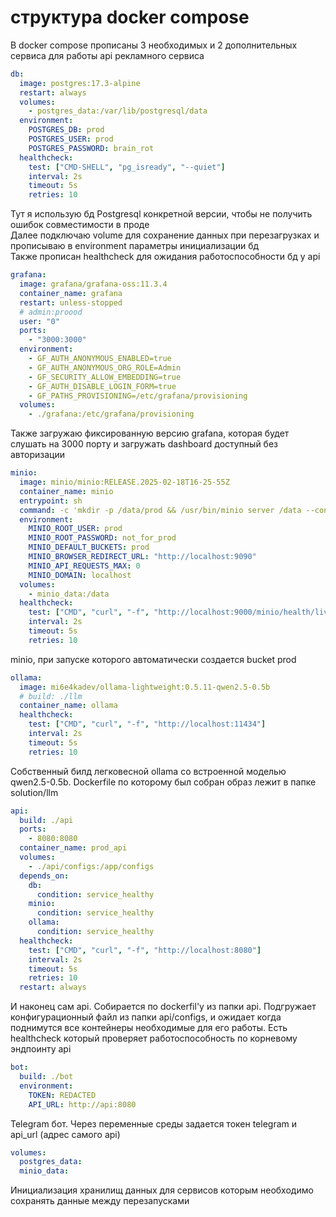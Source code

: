 # структура docker compose

В docker compose прописаны 3 необходимых и 2 дополнительных сервиса для работы api рекламного сервиса

```yaml
db:
  image: postgres:17.3-alpine
  restart: always
  volumes:
    - postgres_data:/var/lib/postgresql/data
  environment:
    POSTGRES_DB: prod
    POSTGRES_USER: prod
    POSTGRES_PASSWORD: brain_rot
  healthcheck:
    test: ["CMD-SHELL", "pg_isready", "--quiet"]
    interval: 2s
    timeout: 5s
    retries: 10
```

Тут я использую бд Postgresql конкретной версии, чтобы не получить ошибок совместимости в проде  
Далее подключаю volume для сохранение данных при перезагрузках и прописываю в environment параметры инициализации бд  
Также прописан healthcheck для ожидания работоспособности бд у api

```yaml
grafana:
  image: grafana/grafana-oss:11.3.4
  container_name: grafana
  restart: unless-stopped
  # admin:proood
  user: "0"
  ports:
    - "3000:3000"
  environment:
    - GF_AUTH_ANONYMOUS_ENABLED=true
    - GF_AUTH_ANONYMOUS_ORG_ROLE=Admin
    - GF_SECURITY_ALLOW_EMBEDDING=true
    - GF_AUTH_DISABLE_LOGIN_FORM=true
    - GF_PATHS_PROVISIONING=/etc/grafana/provisioning
  volumes:
    - ./grafana:/etc/grafana/provisioning
```

Также загружаю фиксированную версию grafana, которая будет слушать на 3000 порту и загружать dashboard доступный без авторизации

```yaml
minio:
  image: minio/minio:RELEASE.2025-02-18T16-25-55Z
  container_name: minio
  entrypoint: sh
  command: -c 'mkdir -p /data/prod && /usr/bin/minio server /data --console-address ":9090"'
  environment:
    MINIO_ROOT_USER: prod
    MINIO_ROOT_PASSWORD: not_for_prod
    MINIO_DEFAULT_BUCKETS: prod
    MINIO_BROWSER_REDIRECT_URL: "http://localhost:9090"
    MINIO_API_REQUESTS_MAX: 0
    MINIO_DOMAIN: localhost
  volumes:
    - minio_data:/data
  healthcheck:
    test: ["CMD", "curl", "-f", "http://localhost:9000/minio/health/live"]
    interval: 2s
    timeout: 5s
    retries: 10
```

minio, при запуске которого автоматически создается bucket prod

```yaml
ollama:
  image: mi6e4kadev/ollama-lightweight:0.5.11-qwen2.5-0.5b
  # build: ./llm
  container_name: ollama
  healthcheck:
    test: ["CMD", "curl", "-f", "http://localhost:11434"]
    interval: 2s
    timeout: 5s
    retries: 10
```

Собственный билд легковесной ollama со встроенной моделью qwen2.5-0.5b. Dockerfile по которому был собран образ лежит в папке solution/llm

```yaml
api:
  build: ./api
  ports:
    - 8080:8080
  container_name: prod_api
  volumes:
    - ./api/configs:/app/configs
  depends_on:
    db:
      condition: service_healthy
    minio:
      condition: service_healthy
    ollama:
      condition: service_healthy
  healthcheck:
    test: ["CMD", "curl", "-f", "http://localhost:8080"]
    interval: 2s
    timeout: 5s
    retries: 10
  restart: always
```

И наконец сам api. Собирается по dockerfil'у из папки api. Подгружает конфигурационный файл из папки api/configs, и ожидает когда поднимутся все контейнеры необходимые для его работы. Есть healthcheck который проверяет работоспособность по корневому эндпоинту api

```yaml
bot:
  build: ./bot
  environment:
    TOKEN: REDACTED
    API_URL: http://api:8080
```

Telegram бот. Через переменные среды задается токен telegram и api_url (адрес самого api)

```yaml
volumes:
  postgres_data:
  minio_data:
```

Инициализация хранилищ данных для сервисов которым необходимо сохранять данные между перезапусками
